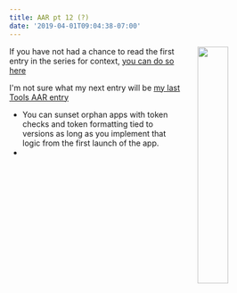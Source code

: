 ```yaml
---
title: AAR pt 12 (?)
date: '2019-04-01T09:04:38-07:00'
---
```

<img style="float: right; margin:0 0em 1em 2em; width: 33%" src="/img/blog/agile.jpg"> If you have not had a chance to read the first entry in the series for context, <a href="/post/after-action-review-aar/">you can do so here</a> 

I'm not sure what my next entry will be <a href="/post/aar-pt-6-tools/">my last Tools AAR entry</a>

* You can sunset orphan apps with token checks and token formatting tied to versions as long as you implement that logic from the first launch of the app.
*
